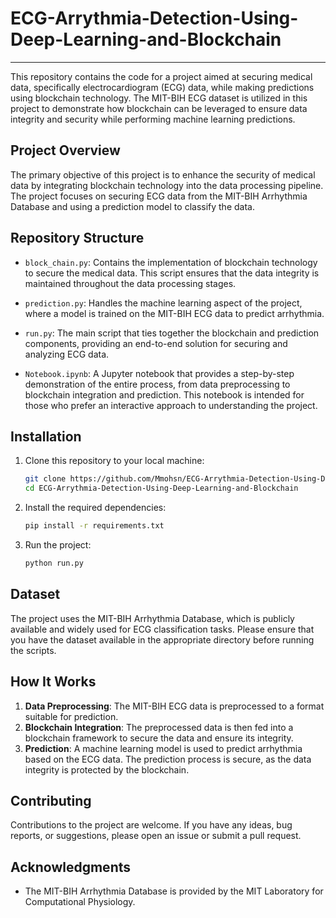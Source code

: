 # ECG-Arrythmia-Detection-Using-Deep-Learning-and-Blockchain
---
This repository contains the code for a project aimed at securing medical data, specifically electrocardiogram (ECG) data, while making predictions using blockchain technology. The MIT-BIH ECG dataset is utilized in this project to demonstrate how blockchain can be leveraged to ensure data integrity and security while performing machine learning predictions.

## Project Overview

The primary objective of this project is to enhance the security of medical data by integrating blockchain technology into the data processing pipeline. The project focuses on securing ECG data from the MIT-BIH Arrhythmia Database and using a prediction model to classify the data.

## Repository Structure

- `block_chain.py`: Contains the implementation of blockchain technology to secure the medical data. This script ensures that the data integrity is maintained throughout the data processing stages.
  
- `prediction.py`: Handles the machine learning aspect of the project, where a model is trained on the MIT-BIH ECG data to predict arrhythmia.
  
- `run.py`: The main script that ties together the blockchain and prediction components, providing an end-to-end solution for securing and analyzing ECG data.

- `Notebook.ipynb`: A Jupyter notebook that provides a step-by-step demonstration of the entire process, from data preprocessing to blockchain integration and prediction. This notebook is intended for those who prefer an interactive approach to understanding the project.

## Installation

1. Clone this repository to your local machine:

    ```bash
    git clone https://github.com/Mmohsn/ECG-Arrythmia-Detection-Using-Deep-Learning-and-Blockchain.git
    cd ECG-Arrythmia-Detection-Using-Deep-Learning-and-Blockchain
    ```

2. Install the required dependencies:

    ```bash
    pip install -r requirements.txt
    ```

3. Run the project:

    ```bash
    python run.py
    ```

## Dataset

The project uses the MIT-BIH Arrhythmia Database, which is publicly available and widely used for ECG classification tasks. Please ensure that you have the dataset available in the appropriate directory before running the scripts.

## How It Works

1. **Data Preprocessing**: The MIT-BIH ECG data is preprocessed to a format suitable for prediction.
2. **Blockchain Integration**: The preprocessed data is then fed into a blockchain framework to secure the data and ensure its integrity.
3. **Prediction**: A machine learning model is used to predict arrhythmia based on the ECG data. The prediction process is secure, as the data integrity is protected by the blockchain.

## Contributing

Contributions to the project are welcome. If you have any ideas, bug reports, or suggestions, please open an issue or submit a pull request.

## Acknowledgments

- The MIT-BIH Arrhythmia Database is provided by the MIT Laboratory for Computational Physiology.
